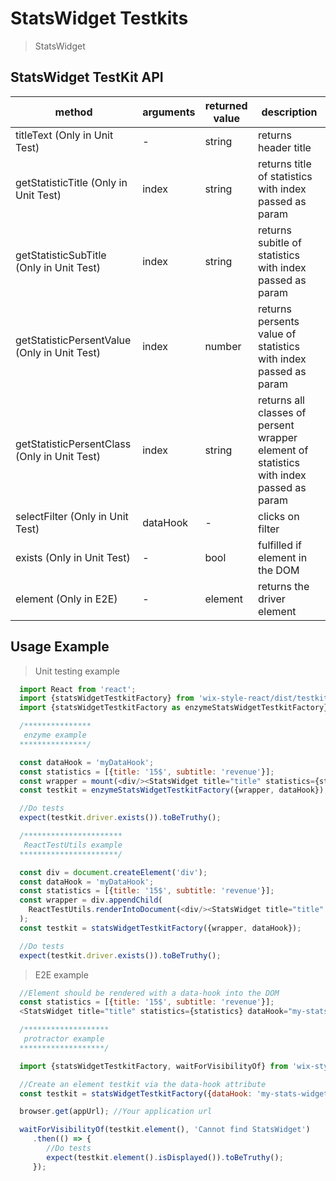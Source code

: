 # StatsWidget Testkits

> StatsWidget

## StatsWidget TestKit API

| method | arguments | returned value | description |
|--------|-----------|----------------|-------------|
| titleText (Only in Unit Test)| - | string | returns header title |
| getStatisticTitle (Only in Unit Test)| index | string | returns title of statistics with index passed as param |
| getStatisticSubTitle (Only in Unit Test)| index | string | returns subitle of statistics with index passed as param |
| getStatisticPersentValue (Only in Unit Test)| index | number | returns persents value of statistics with index passed as param |
| getStatisticPersentClass (Only in Unit Test)| index | string | returns all classes of persent wrapper element of statistics with index passed as param |
| selectFilter (Only in Unit Test)| dataHook | - | clicks on filter |
| exists (Only in Unit Test) | - | bool | fulfilled if element in the DOM |
| element (Only in E2E) | - | element | returns the driver element |

## Usage Example

> Unit testing example

```javascript
  import React from 'react';
  import {statsWidgetTestkitFactory} from 'wix-style-react/dist/testkit';
  import {statsWidgetTestkitFactory as enzymeStatsWidgetTestkitFactory} from 'wix-style-react/dist/testkit/enzyme';

  /***************
   enzyme example
  ***************/

  const dataHook = 'myDataHook';
  const statistics = [{title: '15$', subtitle: 'revenue'}];
  const wrapper = mount(<div/><StatsWidget title="title" statistics={statistics} dataHook={dataHook}/></div>);
  const testkit = enzymeStatsWidgetTestkitFactory({wrapper, dataHook});

  //Do tests
  expect(testkit.driver.exists()).toBeTruthy();

  /**********************
   ReactTestUtils example
  **********************/

  const div = document.createElement('div');
  const dataHook = 'myDataHook';
  const statistics = [{title: '15$', subtitle: 'revenue'}];
  const wrapper = div.appendChild(
    ReactTestUtils.renderIntoDocument(<div/><StatsWidget title="title" statistics={statistics} dataHook={dataHook}/></div>, {dataHook})
  );
  const testkit = statsWidgetTestkitFactory({wrapper, dataHook});

  //Do tests
  expect(testkit.driver.exists()).toBeTruthy();
```
> E2E example

```javascript
  //Element should be rendered with a data-hook into the DOM
  const statistics = [{title: '15$', subtitle: 'revenue'}];
  <StatsWidget title="title" statistics={statistics} dataHook="my-stats-widget"/>

  /*******************
   protractor example
  *******************/

  import {statsWidgetTestkitFactory, waitForVisibilityOf} from 'wix-style-react/dist/testkit/protractor';

  //Create an element testkit via the data-hook attribute
  const testkit = statsWidgetTestkitFactory({dataHook: 'my-stats-widget'});

  browser.get(appUrl); //Your application url

  waitForVisibilityOf(testkit.element(), 'Cannot find StatsWidget')
     .then(() => {
        //Do tests
        expect(testkit.element().isDisplayed()).toBeTruthy();
     });

```
